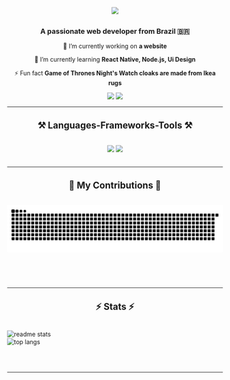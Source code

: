
<h1 align="center">
    <img src="https://readme-typing-svg.herokuapp.com/?font=JetBrainsMono&size=35&center=true&vCenter=true&width=500&height=70&duration=4000&lines=Hi+There!+👋;+I'm+Danniel+Lima!;" />
</h1>

<h3 align="center">A passionate web developer from Brazil 🇧🇷</h3>

<div align="center">
 
 🔭 I’m currently working on **a website**
 
 🌱 I’m currently learning **React Native, Node.js, Ui Design**

⚡ Fun fact **Game of Thrones Night's Watch cloaks are made from Ikea rugs**

 </div>

<div align="center">
  <a href = "mailto:karlosdanniellima@gmail.com"><img src="https://img.shields.io/badge/Gmail-333333?style=for-the-badge&logo=gmail&logoColor=red"></a>
  <a href="https://br.linkedin.com/in/danniel-lima-771635236" target="_blank"><img src="https://img.shields.io/badge/LinkedIn-0077B5?style=for-the-badge&logo=linkedin&logoColor=white" target="_blank"></a>
</div>

 <hr/>

 <h2 align="center">⚒️ Languages-Frameworks-Tools ⚒️</h2>
<br/>
<div align="center">
    <img src="https://skillicons.dev/icons?i=react,js,html,css,bootstrap,tailwind,nextjs,vscode,figma,git" />
    <img src="https://skillicons.dev/icons?i=nodejs,python,typescript,flutter,firebase,mongodb,cpp,github,mysql,flask" /><br>
</div>
 
<br/>
<hr/>

<div align="center">
  <h2>🐍 My Contributions 🐍</h2>
  <br>
  <img alt="snake eating my contributions" src="https://raw.githubusercontent.com/DannielLima/DannielLima/output/github-contribution-grid-snake.svg" />
  
  <br/><br/><br/>
</div>


<hr/>

<h2 align="center">⚡ Stats ⚡</h2>
<br>
<div>
  <img width=390 align="left" src="https://github-readme-stats.vercel.app/api?username=DannielLima&count_private=true&show_icons=true&theme=dracula&rank_icon=github&border_radius=10" alt="readme stats" />
  <br/>
  <img width=325 align="center" src="https://github-readme-stats.vercel.app/api/top-langs/?username=DannielLima&hide=HTML&langs_count=8&layout=compact&theme=dracula&border_radius=10" alt="top langs" />
</div>

<br/><br/>

<hr/>

<br/>
